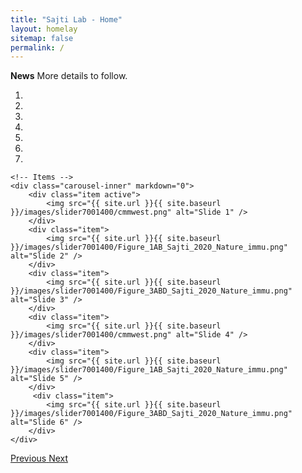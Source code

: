 ```yaml
---
title: "Sajti Lab - Home"
layout: homelay
sitemap: false
permalink: /
---
```


**News** 
More details to follow.


<div markdown="0" id="carousel" class="carousel slide" data-ride="carousel" data-interval="4000" data-pause="hover" >
    <!-- Menu -->
    <ol class="carousel-indicators">
        <li data-target="#carousel" data-slide-to="0" class="active"></li>
        <li data-target="#carousel" data-slide-to="1"></li>
        <li data-target="#carousel" data-slide-to="2"></li>
        <li data-target="#carousel" data-slide-to="3"></li>
        <li data-target="#carousel" data-slide-to="4"></li>
        <li data-target="#carousel" data-slide-to="5"></li>
        <li data-target="#carousel" data-slide-to="6"></li>
    </ol>

    <!-- Items -->
    <div class="carousel-inner" markdown="0">
        <div class="item active">
            <img src="{{ site.url }}{{ site.baseurl }}/images/slider7001400/cmmwest.png" alt="Slide 1" />
        </div>
        <div class="item">
            <img src="{{ site.url }}{{ site.baseurl }}/images/slider7001400/Figure_1AB_Sajti_2020_Nature_immu.png" alt="Slide 2" />
        </div>
        <div class="item">
            <img src="{{ site.url }}{{ site.baseurl }}/images/slider7001400/Figure_3ABD_Sajti_2020_Nature_immu.png" alt="Slide 3" />
        </div>
        <div class="item">
            <img src="{{ site.url }}{{ site.baseurl }}/images/slider7001400/cmmwest.png" alt="Slide 4" />
        </div>
        <div class="item">
            <img src="{{ site.url }}{{ site.baseurl }}/images/slider7001400/Figure_1AB_Sajti_2020_Nature_immu.png" alt="Slide 5" />
        </div>       
         <div class="item">
            <img src="{{ site.url }}{{ site.baseurl }}/images/slider7001400/Figure_3ABD_Sajti_2020_Nature_immu.png" alt="Slide 6" />
        </div>
    </div>
  <a class="left carousel-control" href="#carousel" role="button" data-slide="prev">
    <span class="glyphicon glyphicon-chevron-left" aria-hidden="true"></span>
    <span class="sr-only">Previous</span>
  </a>
  <a class="right carousel-control" href="#carousel" role="button" data-slide="next">
    <span class="glyphicon glyphicon-chevron-right" aria-hidden="true"></span>
    <span class="sr-only">Next</span>
  </a>
</div>


